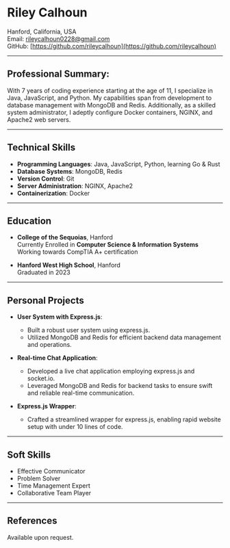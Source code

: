 # Riley Calhoun

Hanford, California, USA  
Email: rileycalhoun0228@gmail.com  
GitHub: [https://github.com/rileycalhoun](https://github.com/rileycalhoun)

---

## Professional Summary:  
With 7 years of coding experience starting at the age of 11, I specialize in Java, JavaScript, and Python. My capabilities span from development to database management with MongoDB and Redis. Additionally, as a skilled system administrator, I adeptly configure Docker containers, NGINX, and Apache2 web servers.

---

## Technical Skills
- **Programming Languages**: Java, JavaScript, Python, learning Go & Rust
- **Database Systems**: MongoDB, Redis
- **Version Control**: Git
- **Server Administration**: NGINX, Apache2
- **Containerization**: Docker

---

## Education  

- **College of the Sequoias**, Hanford  
  Currently Enrolled in **Computer Science & Information Systems**
  Working towards CompTIA A+ certification

- **Hanford West High School**, Hanford  
  Graduated in 2023

---

## Personal Projects  

- **User System with Express.js**: 
  - Built a robust user system using express.js.
  - Utilized MongoDB and Redis for efficient backend data management and operations.
  
- **Real-time Chat Application**: 
  - Developed a live chat application employing express.js and socket.io.
  - Leveraged MongoDB and Redis for backend tasks to ensure swift and reliable real-time communication.

- **Express.js Wrapper**: 
  - Crafted a streamlined wrapper for express.js, enabling rapid website setup with under 10 lines of code.

---

## Soft Skills
- Effective Communicator
- Problem Solver
- Time Management Expert
- Collaborative Team Player

---

## References  
Available upon request.
